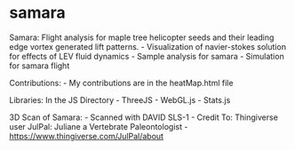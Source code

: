 # samara
Samara: Flight analysis for maple tree helicopter seeds and their leading edge vortex generated lift patterns.
	- Visualization of navier-stokes solution for effects of LEV fluid dynamics
	- Sample analysis for samara
	- Simulation for samara flight


Contributions:
	- My contributions are in the heatMap.html file

Libraries: In the JS Directory 
	- ThreeJS
	- WebGL.js
	- Stats.js

3D Scan of Samara:
	-  Scanned with DAVID SLS-1
	- Credit To: Thingiverse user JulPal: Juliane a Vertebrate Paleontologist
	- https://www.thingiverse.com/JulPal/about
